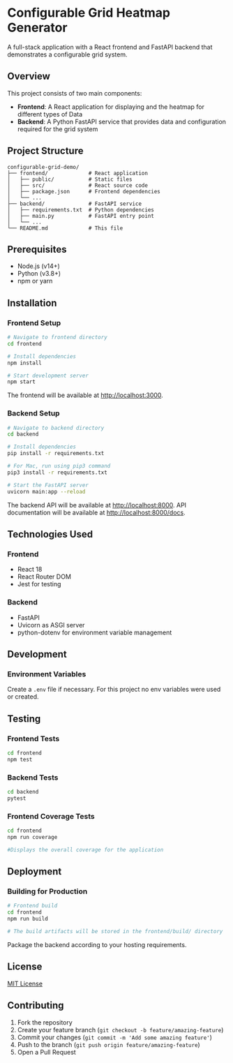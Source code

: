 # Configurable Grid Heatmap Generator

A full-stack application with a React frontend and FastAPI backend that demonstrates a configurable grid system.

## Overview

This project consists of two main components:

- **Frontend**: A React application for displaying and the heatmap for different types of Data
- **Backend**: A Python FastAPI service that provides data and configuration required for the grid system

## Project Structure

```
configurable-grid-demo/
├── frontend/             # React application
│   ├── public/           # Static files
│   ├── src/              # React source code
│   ├── package.json      # Frontend dependencies
│   └── ...
├── backend/              # FastAPI service
│   ├── requirements.txt  # Python dependencies
│   ├── main.py           # FastAPI entry point
│   └── ...
└── README.md             # This file
```

## Prerequisites

- Node.js (v14+)
- Python (v3.8+)
- npm or yarn

## Installation

### Frontend Setup

```bash
# Navigate to frontend directory
cd frontend

# Install dependencies
npm install

# Start development server
npm start
```

The frontend will be available at [http://localhost:3000](http://localhost:3000).

### Backend Setup

```bash
# Navigate to backend directory
cd backend

# Install dependencies
pip install -r requirements.txt

# For Mac, run using pip3 command
pip3 install -r requirements.txt

# Start the FastAPI server
uvicorn main:app --reload
```

The backend API will be available at [http://localhost:8000](http://localhost:8000).
API documentation will be available at [http://localhost:8000/docs](http://localhost:8000/docs).

## Technologies Used

### Frontend

- React 18
- React Router DOM
- Jest for testing

### Backend

- FastAPI
- Uvicorn as ASGI server
- python-dotenv for environment variable management

## Development

### Environment Variables

Create a `.env` file if necessary. For this project no env variables were used or created.

## Testing

### Frontend Tests

```bash
cd frontend
npm test
```

### Backend Tests

```bash
cd backend
pytest
```

### Frontend Coverage Tests

```bash
cd frontend
npm run coverage

#Displays the overall coverage for the application
```

## Deployment

### Building for Production

```bash
# Frontend build
cd frontend
npm run build

# The build artifacts will be stored in the frontend/build/ directory
```

Package the backend according to your hosting requirements.

## License

[MIT License](LICENSE)

## Contributing

1. Fork the repository
2. Create your feature branch (`git checkout -b feature/amazing-feature`)
3. Commit your changes (`git commit -m 'Add some amazing feature'`)
4. Push to the branch (`git push origin feature/amazing-feature`)
5. Open a Pull Request
